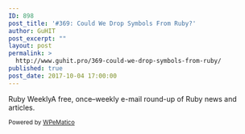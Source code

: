 ```yaml
---
ID: 898
post_title: '#369: Could We Drop Symbols From Ruby?'
author: GuHIT
post_excerpt: ""
layout: post
permalink: >
  http://www.guhit.pro/369-could-we-drop-symbols-from-ruby/
published: true
post_date: 2017-10-04 17:00:00
---
```

Ruby WeeklyA free, once&ndash;weekly e-mail round-up of Ruby news and articles.<p class="wpematico_credit"><small>Powered by <a href="http://www.wpematico.com" target="_blank">WPeMatico</a></small></p>